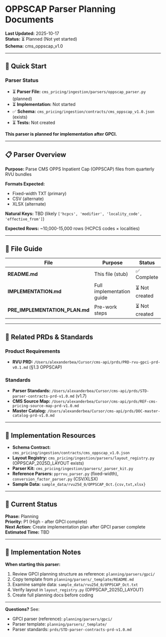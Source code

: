 # OPPSCAP Parser Planning Documents

**Last Updated:** 2025-10-17  
**Status:** ⏳ Planned (Not yet started)  
**Schema:** cms_oppscap_v1.0

---

## 🎯 **Quick Start**

### Parser Status
- ⏳ **Parser File:** `cms_pricing/ingestion/parsers/oppscap_parser.py` (planned)
- ⏳ **Implementation:** Not started
- ✅ **Schema:** `cms_pricing/ingestion/contracts/cms_oppscap_v1.0.json` (exists)
- ⏳ **Tests:** Not created

**This parser is planned for implementation after GPCI.**

---

## 📋 **Parser Overview**

**Purpose:** Parse CMS OPPS Inpatient Cap (OPPSCAP) files from quarterly RVU bundles

**Formats Expected:**
- Fixed-width TXT (primary)
- CSV (alternate)
- XLSX (alternate)

**Natural Keys:** TBD (likely `['hcpcs', 'modifier', 'locality_code', 'effective_from']`)

**Expected Rows:** ~10,000-15,000 rows (HCPCS codes × localities)

---

## 📂 **File Guide**

| File | Purpose | Status |
|------|---------|--------|
| **README.md** | This file (stub) | ✅ Complete |
| **IMPLEMENTATION.md** | Full implementation guide | ⏳ Not created |
| **PRE_IMPLEMENTATION_PLAN.md** | Pre-work steps | ⏳ Not created |

---

## 📖 **Related PRDs & Standards**

### Product Requirements
- **RVU PRD:** `/Users/alexanderbea/Cursor/cms-api/prds/PRD-rvu-gpci-prd-v0.1.md` (§1.3 OPPSCAP)

### Standards
- **Parser Standards:** `/Users/alexanderbea/Cursor/cms-api/prds/STD-parser-contracts-prd-v1.0.md` (v1.7)
- **CMS Source Map:** `/Users/alexanderbea/Cursor/cms-api/prds/REF-cms-pricing-source-map-prd-v1.0.md`
- **Master Catalog:** `/Users/alexanderbea/Cursor/cms-api/prds/DOC-master-catalog-prd-v1.0.md`

---

## 🔧 **Implementation Resources**

- **Schema Contract:** `cms_pricing/ingestion/contracts/cms_oppscap_v1.0.json`
- **Layout Registry:** `cms_pricing/ingestion/parsers/layout_registry.py` (OPPSCAP_2025D_LAYOUT exists)
- **Parser Kit:** `cms_pricing/ingestion/parsers/_parser_kit.py`
- **Reference Parsers:** `pprrvu_parser.py` (fixed-width), `conversion_factor_parser.py` (CSV/XLSX)
- **Sample Data:** `sample_data/rvu25d_0/OPPSCAP_Oct.{csv,txt,xlsx}`

---

## 🎯 **Current Status**

**Phase:** Planning  
**Priority:** P1 (High - after GPCI complete)  
**Next Action:** Create implementation plan after GPCI parser complete  
**Estimated Time:** TBD

---

## 📝 **Implementation Notes**

**When starting this parser:**
1. Review GPCI planning structure as reference: `planning/parsers/gpci/`
2. Copy template from `planning/parsers/_template/README.md`
3. Examine sample data: `sample_data/rvu25d_0/OPPSCAP_Oct.txt`
4. Verify layout in `layout_registry.py` (OPPSCAP_2025D_LAYOUT)
5. Create full planning docs before coding

---

**Questions?** See:
- GPCI parser (reference): `planning/parsers/gpci/`
- Parser template: `planning/parsers/_template/`
- Parser standards: `prds/STD-parser-contracts-prd-v1.0.md`

